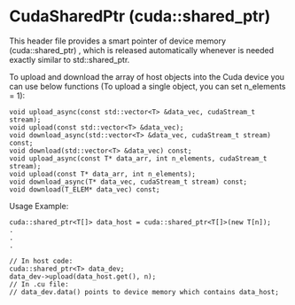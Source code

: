 # CudaSharedPtr (cuda::shared_ptr)

This header file provides a smart pointer of device memory (cuda::shared_ptr<T>) , 
which is released automatically whenever is needed exactly similar to std::shared_ptr.

To upload and download the array of host objects into the Cuda device you can use below functions 
(To upload a single object, you can set n_elements = 1):

    void upload_async(const std::vector<T> &data_vec, cudaStream_t stream);
    void upload(const std::vector<T> &data_vec);
    void download_async(std::vector<T> &data_vec, cudaStream_t stream) const;
    void download(std::vector<T> &data_vec) const;
    void upload_async(const T* data_arr, int n_elements, cudaStream_t stream);
    void upload(const T* data_arr, int n_elements);
    void download_async(T* data_vec, cudaStream_t stream) const;
    void download(T_ELEM* data_vec) const;
    
Usage Example:


    cuda::shared_ptr<T[]> data_host = cuda::shared_ptr<T[]>(new T[n]);
    .
    .
    .

    // In host code:
    cuda::shared_ptr<T> data_dev;
    data_dev->upload(data_host.get(), n);
    // In .cu file:
    // data_dev.data() points to device memory which contains data_host;


